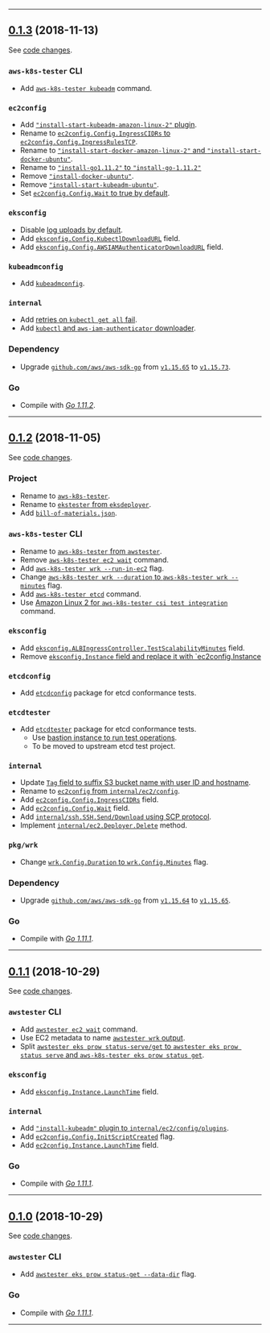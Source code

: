 

<hr>


## [0.1.3](https://github.com/aws/aws-k8s-tester/releases/tag/0.1.3) (2018-11-13)

See [code changes](https://github.com/aws/aws-k8s-tester/compare/0.1.2...0.1.3).

### `aws-k8s-tester` CLI

- Add [`aws-k8s-tester kubeadm`](https://github.com/aws/aws-k8s-tester/commit/7339ba312212eff2afed720be0e8b0484f50c7bc) command.

### `ec2config`

- Add [`"install-start-kubeadm-amazon-linux-2"` plugin](https://github.com/aws/aws-k8s-tester/commit/fe378db6e272ce37430d07dfddfa84d7c0d1199b).
- Rename to [`ec2config.Config.IngressCIDRs` to `ec2config.Config.IngressRulesTCP`](https://github.com/aws/aws-k8s-tester/commit/a5b1b1479c895e59496bd240990dcc9bfd7924a1).
- Rename to [`"install-start-docker-amazon-linux-2"` and `"install-start-docker-ubuntu"`](https://github.com/aws/aws-k8s-tester/commit/fe378db6e272ce37430d07dfddfa84d7c0d1199b).
- Rename to [`"install-go1.11.2"` to `"install-go-1.11.2"`](https://github.com/aws/aws-k8s-tester/commit/2a9ae7cd967dbd9e67c899de81c05f64ae634db9)
- Remove [`"install-docker-ubuntu"`](https://github.com/aws/aws-k8s-tester/commit/fe378db6e272ce37430d07dfddfa84d7c0d1199b).
- Remove [`"install-start-kubeadm-ubuntu"`](https://github.com/aws/aws-k8s-tester/commit/fe378db6e272ce37430d07dfddfa84d7c0d1199b).
- Set [`ec2config.Config.Wait` to true by default](https://github.com/aws/aws-k8s-tester/commit/fe378db6e272ce37430d07dfddfa84d7c0d1199b).

### `eksconfig`

- Disable [log uploads by default](https://github.com/aws/aws-k8s-tester/commit/cebd3bb6ac5a0d94076c53eb25d8597631fc5c43).
- Add [`eksconfig.Config.KubectlDownloadURL`](https://github.com/aws/aws-k8s-tester/commit/3b8704fcf0c15229fc3480caca41b4ddec1497a1) field.
- Add [`eksconfig.Config.AWSIAMAuthenticatorDownloadURL`](https://github.com/aws/aws-k8s-tester/commit/3b8704fcf0c15229fc3480caca41b4ddec1497a1) field.

### `kubeadmconfig`

- Add [`kubeadmconfig`](https://github.com/aws/aws-k8s-tester/commit/857de963f493202b1b89d4d7c26e01c7cc304da0).

### `internal`

- Add [retries on `kubectl get all` fail](https://github.com/aws/aws-k8s-tester/pull/8).
- Add [`kubectl` and `aws-iam-authenticator` downloader](https://github.com/aws/aws-k8s-tester/commit/3b8704fcf0c15229fc3480caca41b4ddec1497a1).

### Dependency

- Upgrade [`github.com/aws/aws-sdk-go`](https://github.com/aws/aws-sdk-go/releases) from [`v1.15.65`](https://github.com/aws/aws-sdk-go/releases/tag/v1.15.65) to [`v1.15.73`](https://github.com/aws/aws-sdk-go/releases/tag/v1.15.73).

### Go

- Compile with [*Go 1.11.2*](https://golang.org/doc/devel/release.html#go1.11).


<hr>


## [0.1.2](https://github.com/aws/aws-k8s-tester/releases/tag/0.1.2) (2018-11-05)

See [code changes](https://github.com/aws/aws-k8s-tester/compare/0.1.1...0.1.2).

### Project

- Rename to [`aws-k8s-tester`](https://github.com/aws/aws-k8s-tester/commit/1512e69443705eafe0ad5b4440e325d2f374cf73).
- Rename to [`ekstester` from `eksdeployer`](https://github.com/aws/aws-k8s-tester/commit/e56f2bd4554ebe26421c896d6b3ae2993d19e6ac).
- Add [`bill-of-materials.json`](https://github.com/aws/aws-k8s-tester/pull/7).

### `aws-k8s-tester` CLI

- Rename to [`aws-k8s-tester` from `awstester`](https://github.com/aws/aws-k8s-tester/commit/1512e69443705eafe0ad5b4440e325d2f374cf73).
- Remove [`aws-k8s-tester ec2 wait`](https://github.com/aws/aws-k8s-tester/commit/36a74c699819d92abdf7f89028ea95b54f19fc98) command.
- Add [`aws-k8s-tester wrk --run-in-ec2`](https://github.com/aws/aws-k8s-tester/commit/3f62032c0fe5aecda5f69a64fe528d46807cb5a5) flag.
- Change [`aws-k8s-tester wrk --duration` to `aws-k8s-tester wrk --minutes`](https://github.com/aws/aws-k8s-tester/commit/8c04dd324ae1e8c915779af4f8c0e8f5b3ca3ecc) flag.
- Add [`aws-k8s-tester etcd`](https://github.com/aws/aws-k8s-tester/commit/3af0d30bc9b85ca800122ff732502d9f820249bb) command.
- Use [Amazon Linux 2 for `aws-k8s-tester csi test integration`](https://github.com/aws/aws-k8s-tester/commit/88a90939d1fc4f798e3ff2a35c10b2aa1b562c14) command.

### `eksconfig`

- Add [`eksconfig.ALBIngressController.TestScalabilityMinutes`](https://github.com/aws/aws-k8s-tester/commit/10240a423f62e991bf4ef0f051f7a24d9340daf6gqq) field.
- Remove [`eksconfig.Instance` field and replace it with `ec2config.Instance](https://github.com/aws/aws-k8s-tester/commit/5156d0df502fe43a89b9c45fcfd3cecb96856d74)

### `etcdconfig`

- Add [`etcdconfig`](https://github.com/aws/aws-k8s-tester/pull/7) package for etcd conformance tests.

### `etcdtester`

- Add [`etcdtester`](https://github.com/aws/aws-k8s-tester/pull/7) package for etcd conformance tests.
  - Use [bastion instance to run test operations](https://github.com/aws/aws-k8s-tester/commit/8e7fd780a16433adce69c54c1d995a53a34d60e9).
  - To be moved to upstream etcd test project.

### `internal`

- Update [`Tag` field to suffix S3 bucket name with user ID and hostname](https://github.com/aws/aws-k8s-tester/commit/7bfdd6417bcb7128cc00ab1e7810a106bac94347).
- Rename to [`ec2config` from `internal/ec2/config`](https://github.com/aws/aws-k8s-tester/commit/f8b5d466966862658dff6bc254d7491ba2333aa6).
- Add [`ec2config.Config.IngressCIDRs`](https://github.com/aws/aws-k8s-tester/commit/8e7fd780a16433adce69c54c1d995a53a34d60e9) field.
- Add [`ec2config.Config.Wait`](https://github.com/aws/aws-k8s-tester/commit/6073c2de289e352c5454d4b17380022168bcbac6) field.
- Add [`internal/ssh.SSH.Send/Download` using SCP protocol](https://github.com/aws/aws-k8s-tester/commit/84e4363ad658cc6db8e0bf979f6f6bb841795eec).
- Implement [`internal/ec2.Deployer.Delete`](https://github.com/aws/aws-k8s-tester/commit/000d2292d6108e1ea46ce359f6ac9a08214b592f) method.

### `pkg/wrk`

- Change [`wrk.Config.Duration` to `wrk.Config.Minutes`](https://github.com/aws/aws-k8s-tester/commit/133f7945e297a01c367d021b924c7a04ff992a9e) flag.

### Dependency

- Upgrade [`github.com/aws/aws-sdk-go`](https://github.com/aws/aws-sdk-go/releases) from [`v1.15.64`](https://github.com/aws/aws-sdk-go/releases/tag/v1.15.64) to [`v1.15.65`](https://github.com/aws/aws-sdk-go/releases/tag/v1.15.65).

### Go

- Compile with [*Go 1.11.1*](https://golang.org/doc/devel/release.html#go1.11).


<hr>


## [0.1.1](https://github.com/aws/aws-k8s-tester/releases/tag/0.1.1) (2018-10-29)

See [code changes](https://github.com/aws/aws-k8s-tester/compare/0.1.0...0.1.1).

### `awstester` CLI

- Add [`awstester ec2 wait`](https://github.com/aws/aws-k8s-tester/commit/8f66f7413f8f32a8479888ba3ae53449e75d05cc) command.
- Use EC2 metadata to name [`awstester wrk` output](https://github.com/aws/aws-k8s-tester/commit/03ec0af6e12d4ca85e539905b7ec3da2729c1f3f).
- Split [`awstester eks prow status-serve/get` to `awstester eks prow status serve` and `aws-k8s-tester eks prow status get`](https://github.com/aws/aws-k8s-tester/commit/297bf2795c4bc62c55de121b47e0a1bb62ad6108).

### `eksconfig`

- Add [`eksconfig.Instance.LaunchTime`](https://github.com/aws/aws-k8s-tester/commit/d886cbeb0d7ea9b8e71f0b9bf57e04923985202d) field.

### `internal`

- Add [`"install-kubeadm"` plugin to `internal/ec2/config/plugins`](https://github.com/aws/aws-k8s-tester/commit/e103c1ca68742bb56a8c43d3508d0c09423bb6b5).
- Add [`ec2config.Config.InitScriptCreated`](https://github.com/aws/aws-k8s-tester/commit/793935db2418a7c960d89512372f534996adcb19) flag.
- Add [`ec2config.Instance.LaunchTime`](https://github.com/aws/aws-k8s-tester/commit/36fe5579ffb719d108272640c22f478127295dac) field.

### Go

- Compile with [*Go 1.11.1*](https://golang.org/doc/devel/release.html#go1.11).


<hr>


## [0.1.0](https://github.com/aws/aws-k8s-tester/releases/tag/0.1.0) (2018-10-29)

See [code changes](https://github.com/aws/aws-k8s-tester/compare/0.0.9...0.1.0).

### `awstester` CLI

- Add [`awstester eks prow status-get --data-dir`](https://github.com/aws/aws-k8s-tester/commit/034b9f6667b664368bace942b2e8f160c1eadf9f) flag.

### Go

- Compile with [*Go 1.11.1*](https://golang.org/doc/devel/release.html#go1.11).


<hr>

